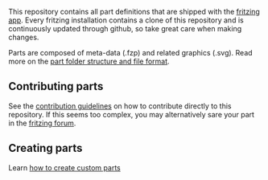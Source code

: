 This repository contains all part definitions that are shipped with the [fritzing app](https://github.com/fritzing/fritzing-app). Every fritzing installation contains a clone of this repository and is continuously updated through github, so take great care when making changes.

Parts are composed of meta-data (.fzp) and related graphics (.svg). Read more on the [part folder structure and file format](https://github.com/fritzing/fritzing-app/wiki/2.1-Part-file-format).

## Contributing parts

See the [contribution guidelines](https://github.com/fritzing/fritzing-parts/blob/master/CONTRIBUTING.md) on how to contribute directly to this repository. If this seems too complex, you may alternatively sare your part in the [fritzing forum](http://forum.fritzing.org/c/parts-submit).

## Creating parts

Learn [how to create custom parts](http://fritzing.org/learning/tutorials/creating-custom-parts/)
